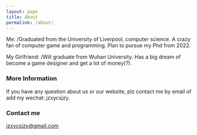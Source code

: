 ```yaml
---
layout: page
title: About
permalink: /about/
---
```


Me:
/Graduated from the University of Liverpool, computer science. A crazy fan of computer game and programming. Plan to pursue my Phd from 2022.

My Girlfriend:
/Will graduate from Wuhan University. Has a big dream of become a game designer and get a lot of money(?).

### More Information

If you have any question about us or our website, plz contact me by email of add my wechat: jzxycsjzy.

### Contact me

[jzxycsjzy@gmail.com](mailto:jzxycsjzy@gmail.com)
